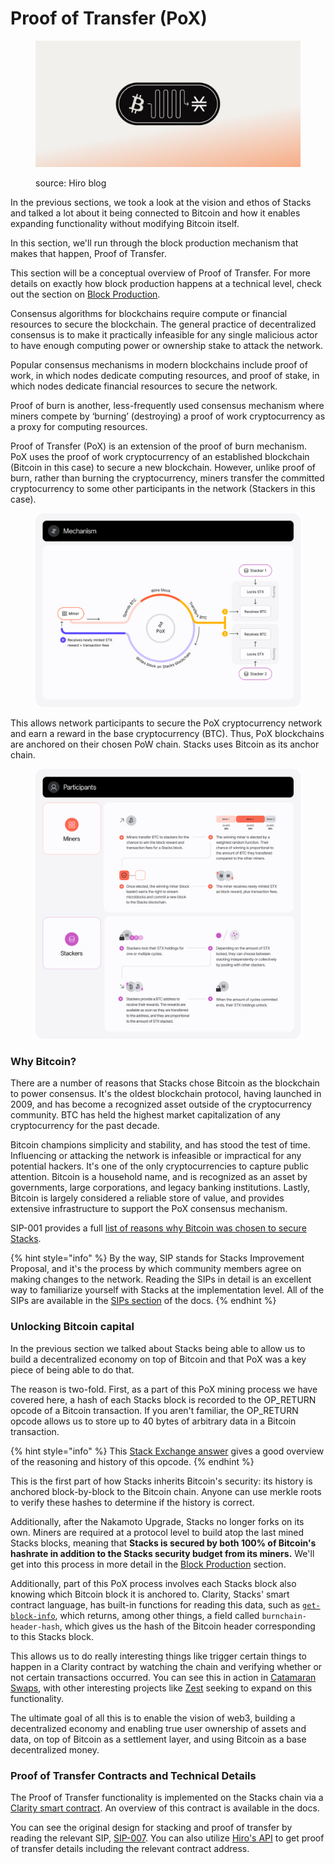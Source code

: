 # Proof of Transfer (PoX)

<figure><img src="../.gitbook/assets/Frame 316125325.jpg" alt=""><figcaption><p>source: Hiro blog</p></figcaption></figure>

In the previous sections, we took a look at the vision and ethos of Stacks and talked a lot about it being connected to Bitcoin and how it enables expanding functionality without modifying Bitcoin itself.

In this section, we'll run through the block production mechanism that makes that happen, Proof of Transfer.

This section will be a conceptual overview of Proof of Transfer. For more details on exactly how block production happens at a technical level, check out the section on [Block Production](../block-production/).

Consensus algorithms for blockchains require compute or financial resources to secure the blockchain. The general practice of decentralized consensus is to make it practically infeasible for any single malicious actor to have enough computing power or ownership stake to attack the network.

Popular consensus mechanisms in modern blockchains include proof of work, in which nodes dedicate computing resources, and proof of stake, in which nodes dedicate financial resources to secure the network.

Proof of burn is another, less-frequently used consensus mechanism where miners compete by ‘burning’ (destroying) a proof of work cryptocurrency as a proxy for computing resources.

Proof of Transfer (PoX) is an extension of the proof of burn mechanism. PoX uses the proof of work cryptocurrency of an established blockchain (Bitcoin in this case) to secure a new blockchain. However, unlike proof of burn, rather than burning the cryptocurrency, miners transfer the committed cryptocurrency to some other participants in the network (Stackers in this case).

<figure><img src="../.gitbook/assets/image (12).png" alt=""><figcaption></figcaption></figure>

This allows network participants to secure the PoX cryptocurrency network and earn a reward in the base cryptocurrency (BTC). Thus, PoX blockchains are anchored on their chosen PoW chain. Stacks uses Bitcoin as its anchor chain.

<figure><img src="../.gitbook/assets/image (13).png" alt=""><figcaption></figcaption></figure>

### Why Bitcoin?

There are a number of reasons that Stacks chose Bitcoin as the blockchain to power consensus. It's the oldest blockchain protocol, having launched in 2009, and has become a recognized asset outside of the cryptocurrency community. BTC has held the highest market capitalization of any cryptocurrency for the past decade.

Bitcoin champions simplicity and stability, and has stood the test of time. Influencing or attacking the network is infeasible or impractical for any potential hackers. It's one of the only cryptocurrencies to capture public attention. Bitcoin is a household name, and is recognized as an asset by governments, large corporations, and legacy banking institutions. Lastly, Bitcoin is largely considered a reliable store of value, and provides extensive infrastructure to support the PoX consensus mechanism.

SIP-001 provides a full [list of reasons why Bitcoin was chosen to secure Stacks](https://github.com/stacksgov/sips/blob/main/sips/sip-001/sip-001-burn-election.md).

{% hint style="info" %}
By the way, SIP stands for Stacks Improvement Proposal, and it's the process by which community members agree on making changes to the network. Reading the SIPs in detail is an excellent way to familiarize yourself with Stacks at the implementation level. All of the SIPs are available in the [SIPs section](../network-fundamentals/sips.md) of the docs.
{% endhint %}

### Unlocking Bitcoin capital

In the previous section we talked about Stacks being able to allow us to build a decentralized economy on top of Bitcoin and that PoX was a key piece of being able to do that.

The reason is two-fold. First, as a part of this PoX mining process we have covered here, a hash of each Stacks block is recorded to the OP\_RETURN opcode of a Bitcoin transaction. If you aren't familiar, the OP\_RETURN opcode allows us to store up to 40 bytes of arbitrary data in a Bitcoin transaction.

{% hint style="info" %}
This [Stack Exchange answer](https://bitcoin.stackexchange.com/questions/29554/explanation-of-what-an-op-return-transaction-looks-like) gives a good overview of the reasoning and history of this opcode.
{% endhint %}

This is the first part of how Stacks inherits Bitcoin's security: its history is anchored block-by-block to the Bitcoin chain. Anyone can use merkle roots to verify these hashes to determine if the history is correct.

Additionally, after the Nakamoto Upgrade, Stacks no longer forks on its own. Miners are required at a protocol level to build atop the last mined Stacks blocks, meaning that **Stacks is secured by both 100% of Bitcoin's hashrate in addition to the Stacks security budget from its miners.** We'll get into this process in more detail in the [Block Production](../block-production/) section.

Additionally, part of this PoX process involves each Stacks block also knowing which Bitcoin block it is anchored to. Clarity, Stacks' smart contract language, has built-in functions for reading this data, such as [`get-block-info`](https://docs.stacks.co/docs/write-smart-contracts/clarity-language/language-functions#get-block-info), which returns, among other things, a field called `burnchain-header-hash`, which gives us the hash of the Bitcoin header corresponding to this Stacks block.

This allows us to do really interesting things like trigger certain things to happen in a Clarity contract by watching the chain and verifying whether or not certain transactions occurred. You can see this in action in [Catamaran Swaps](https://docs.catamaranswaps.org/en/latest/catamaran.html), with other interesting projects like [Zest](https://www.zestprotocol.com/) seeking to expand on this functionality.

The ultimate goal of all this is to enable the vision of web3, building a decentralized economy and enabling true user ownership of assets and data, on top of Bitcoin as a settlement layer, and using Bitcoin as a base decentralized money.

### Proof of Transfer Contracts and Technical Details

The Proof of Transfer functionality is implemented on the Stacks chain via a [Clarity smart contract](https://explorer.hiro.so/txid/0xc6d6e6ec82cabb2d7a9f4b85fcc298778d01186cabaee01685537aca390cdb46?chain=mainnet). An overview of this contract is available in the docs.

You can see the original design for stacking and proof of transfer by reading the relevant SIP, [SIP-007](https://github.com/stacksgov/sips/blob/main/sips/sip-007/sip-007-stacking-consensus.md). You can also utilize [Hiro's API](https://docs.hiro.so/api#tag/Info/operation/get_pox_info) to get proof of transfer details including the relevant contract address.

